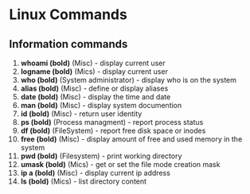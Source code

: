 # Linux Commands



## Information commands

1. **whoami (bold)** (Misc) - display current user 
2. **logname (bold)** (Mics) - display current user
3. **who (bold)** (System administrator) - display who is on the system
4. **alias (bold)** (Misc) - define or display aliases
5. **date (bold)** (Misc) - display the time and date
6. **man (bold)** (Misc) - display system documention
7. **id (bold)** (Misc) - return user identity
8. **ps (bold)** (Process managment) - report process status
9. **df (bold)** (FileSystem) - report free disk space or inodes
10. **free (bold)** (Misc) - display amount of free and used memory in the system
11. **pwd (bold)** (Filesystem) - print working directory
12. **umask (bold)** (Mics) - get or set the file mode creation mask
13. **ip a (bold)** (Misc) - display current ip address
14. **ls (bold)** (Mics) - list directory content
